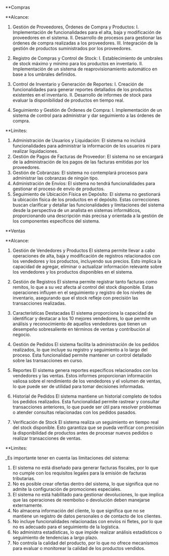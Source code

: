 **Compras

**Alcance:
1. Gestión de Proveedores, Órdenes de Compra y Productos:
	I. Implementación de funcionalidades para el alta, baja y modificación de proveedores en el sistema.
	II. Desarrollo de procesos para gestionar las órdenes de compra realizadas a los proveedores.
	III. Integración de la gestión de productos suministrados por los proveedores.

2. Registro de Compras y Control de Stock:
	I. Establecimiento de umbrales de stock máximo y mínimo para los productos en inventario.
	II. Implementación de un sistema de reaprovisionamiento automático en base a los umbrales definidos.

3. Control de Inventario y Generación de Reportes:
	I. Creación de funcionalidades para generar reportes detallados de los productos existentes en el inventario.
	II. Desarrollo de informes de stock para evaluar la disponibilidad de productos en tiempo real.

4. Seguimiento y Gestión de Órdenes de Compra:
	I. Implementación de un sistema de control para administrar y dar seguimiento a las órdenes de compra.

**Límites:
1. Administración de Usuarios y Liquidación:
	El sistema no incluirá funcionalidades para administrar la información de los usuarios ni para realizar liquidaciones.
2. Gestión de Pagos de Facturas de Proveedor:
	El sistema no se encargará de la administración de los pagos de las facturas emitidas por los proveedores.
3. Gestión de Cobranzas:
	El sistema no contemplará procesos para administrar las cobranzas de ningún tipo.
4. Administración de Envíos:
	El sistema no tendrá funcionalidades para gestionar el proceso de envío de productos.
5. Seguimiento de Ubicación Física en Depósito:
	El sistema no gestionará la ubicación física de los productos en el depósito.
	Estas correcciones buscan clarificar y detallar las funcionalidades y limitaciones del sistema desde la perspectiva de un analista en sistemas informáticos, proporcionando una descripción más precisa y orientada a la gestión de los componentes específicos del sistema.

**Ventas

**Alcance:
1. Gestión de Vendedores y Productos
	El sistema permite llevar a cabo operaciones de alta, baja y modificación de registros relacionados con los vendedores y los productos, incluyendo sus precios. Esto implica la capacidad de agregar, eliminar o actualizar información relevante sobre los vendedores y los productos disponibles en el sistema.

2. Gestión de Registros
	El sistema permite registrar tanto facturas como remitos, lo que a su vez afecta al control del stock disponible. Estas operaciones influyen en el seguimiento y registro de los niveles de inventario, asegurando que el stock refleje con precisión las transacciones realizadas.

3. Características Destacadas
	El sistema proporciona la capacidad de identificar y destacar a los 10 mejores vendedores, lo que permite un análisis y reconocimiento de aquellos vendedores que tienen un desempeño sobresaliente en términos de ventas y contribución al negocio.

4. Gestión de Pedidos
	El sistema facilita la administración de los pedidos realizados, lo que incluye su registro y seguimiento a lo largo del proceso. Esta funcionalidad permite mantener un control detallado sobre las transacciones en curso.

5. Reportes
	El sistema genera reportes específicos relacionados con los vendedores y las ventas. Estos informes proporcionan información valiosa sobre el rendimiento de los vendedores y el volumen de ventas, lo que puede ser de utilidad para tomar decisiones informadas.

6. Historial de Pedidos
	El sistema mantiene un historial completo de todos los pedidos realizados. Esta funcionalidad permite rastrear y consultar transacciones anteriores, lo que puede ser útil para resolver problemas o atender consultas relacionadas con los pedidos pasados.

7. Verificación de Stock
	El sistema realiza un seguimiento en tiempo real del stock disponible. Esto garantiza que se pueda verificar con precisión la disponibilidad de productos antes de procesar nuevos pedidos o realizar transacciones de ventas.

**Limites:

_Es importante tener en cuenta las limitaciones del sistema:

1. El sistema no está diseñado para generar facturas fiscales, por lo que no cumple con los requisitos legales para la emisión de facturas tributarias.
2. No es posible crear ofertas dentro del sistema, lo que significa que no admite la configuración de promociones especiales.
3. El sistema no está habilitado para gestionar devoluciones, lo que implica que las operaciones de reembolso o devolución deben manejarse externamente.
4. No almacena información del cliente, lo que significa que no se mantiene un registro de datos personales o de contacto de los clientes.
5. No incluye funcionalidades relacionadas con envíos ni fletes, por lo que no es adecuado para el seguimiento de la logística.
6. No administra estadísticas, lo que impide realizar análisis estadísticos o seguimiento de tendencias a largo plazo.
7. No controla la calidad del producto, por lo que no ofrece mecanismos para evaluar o monitorear la calidad de los productos vendidos.